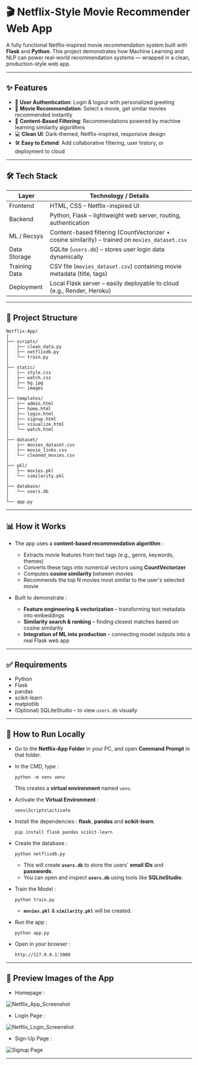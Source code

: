 # 🎬 Netflix-Style Movie Recommender Web App

A fully functional Netflix-inspired movie recommendation system built with **Flask** and **Python**. This project demonstrates how Machine Learning and NLP can power real-world recommendation systems — wrapped in a clean, production-style web app.

---

## ✨ Features
- 🔐 **User Authentication**: Login & logout with personalized greeting
- 🎥 **Movie Recommendation**: Select a movie, get similar movies recommended instantly
- 🧠 **Content-Based Filtering**: Recommendations powered by machine learning similarity algorithms
- 💻 **Clean UI**: Dark-themed, Netflix-inspired, responsive design
- 🛠 **Easy to Extend**: Add collaborative filtering, user history, or deployment to cloud

---
## 🛠 Tech Stack
| Layer         | Technology / Details                                                                 |
|-------------- | ------------------------------------------------------------------------------------ |
| Frontend      | HTML, CSS – Netflix-inspired UI                                                      |
| Backend       | Python, Flask – lightweight web server, routing, authentication                      |
| ML / Recsys   | Content-based filtering (CountVectorizer + cosine similarity) – trained on `movies_dataset.csv` |
| Data Storage  | SQLite (`users.db`) – stores user login data dynamically                             |
| Training Data | CSV file (`movies_dataset.csv`) containing movie metadata (title, tags)              |
| Deployment    | Local Flask server – easily deployable to cloud (e.g., Render, Heroku)                |

---

## 📂 Project Structure

```
Netflix-App/
│
├── scripts/
│   ├── clean_data.py
│   ├── netflixdb.py
│   └── train.py
│
├── static/
│   ├── style.css
│   ├── watch.css
│   ├── bg.jpg
│   └── images
│
├── templates/
│   ├── admin.html
│   ├── home.html
│   ├── login.html
│   ├── signup.html
│   ├── visualize.html
│   └── watch.html
│
├── dataset/
│   ├── movies_dataset.csv
│   ├── movie_links.csv
│   └── cleaned_movies.csv
│
├── pkl/
│   ├── movies.pkl
│   └── similarity.pkl
│
├── database/
│   └── users.db
│
└── app.py
```
---
## 📊 How it Works
- The app uses a **content-based recommendation algorithm** :
  - Extracts movie features from text tags (e.g., genre, keywords, themes)
  - Converts these tags into numerical vectors using **CountVectorizer**
  - Computes **cosine similarity** between movies
  - Recommends the top N movies most similar to the user's selected movie

- Built to demonstrate :
  - **Feature engineering & vectorization** – transforming text metadata into embeddings
  - **Similarity search & ranking** – finding closest matches based on cosine similarity
  - **Integration of ML into production** – connecting model outputs into a real Flask web app

---
## ✅ Requirements
- Python
- Flask
- pandas
- scikit-learn
- matplotlib
- (Optional) SQLiteStudio – to view `users.db` visually

---
## 🚀 How to Run Locally
- Go to the **Netflix-App Folder** in your PC, and open **Command Prompt** in that folder.

- In the CMD, type :
  ```
  python -m venv venv  
  ```
  This creates a **virtual environment** named `venv`.

- Activate the **Virtual Environment** :
  ```
  venv\Scripts\activate
  ```
- Install the dependencies : **flask**, **pandas** and **scikit-learn**.
  ```
  pip install flask pandas scikit-learn
  ```
- Create the database :
  ```
  python netflixdb.py
  ```
  - This will create **`users.db`** to store the users' **email IDs** and **passwords**.
  - You can open and inspect **`users.db`** using tools like **SQLiteStudio**.

- Train the Model :
  ```
  python train.py
  ```
  - **`movies.pkl`** & **`similarity.pkl`** will be created.

- Run the app :
  ```
  python app.py
  ```
- Open in your browser :
  ```
  http://127.0.0.1:5000
  ```
---
## 📸 Preview Images of the App
- Homepage :

![Netflix_App_Screenshot](https://github.com/user-attachments/assets/90ce9fcc-50d4-4f55-8f81-b6e0541f2d67)

- Login Page :

![Netflix_Login_Screenshot](https://github.com/user-attachments/assets/e12db505-b721-430d-9e92-45f5251cd6ec)

- Sign-Up Page :

![Signup Page](https://github.com/user-attachments/assets/27e8d941-f844-4356-803f-404acc495d50)

---
